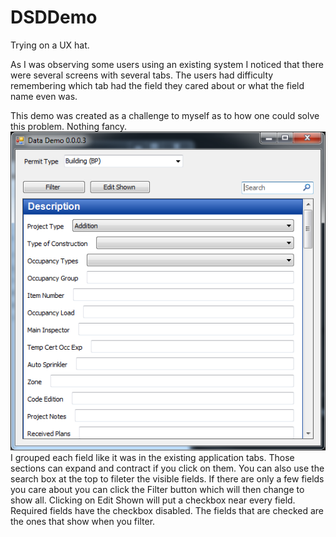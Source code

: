 DSDDemo
=======

Trying on a UX hat.

As I was observing some users using an existing system I noticed that there were several screens with several tabs. The users had difficulty remembering which tab had the field they cared about or what the field name even was.

This demo was created as a challenge to myself as to how one could solve this problem. Nothing fancy. 
![Main Application](images/MainApplication.png)
I grouped each field like it was in the existing application tabs. Those sections can expand and contract if you click on them. You can also use the search box at the top to fileter the visible fields. If there are only a few fields you care about you can click the Filter button which will then change to show all. Clicking on Edit Shown will put a checkbox near every field. Required fields have the checkbox disabled. The fields that are checked are the ones that show when you filter.